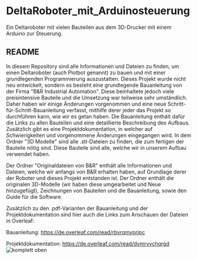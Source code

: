 # DeltaRoboter_mit_Arduinosteuerung
 Ein Deltaroboter mit vielen Bauteilen aus dem 3D-Drucker mit einem Arduino zur Steuerung.

 
## README 

In diesem Repository sind alle Informationen und Dateien zu finden, um einen Deltaroboter (auch Plotbot genannt) zu bauen und mit einer grundlegenden Programmierung auszustatten. Dieses Projekt wurde nicht neu entwickelt, sondern es besteht eine grundlegende Bauanleitung von der Firma "B&R Industrial Automation". Diese beinhaltete jedoch viele preisintensive Bauteile und die Umsetzung war teilweise sehr umständlich. Daher haben wir einige Änderungen vorgenommen und eine neue Schritt-für-Schritt-Bauanleitung verfasst, mithilfe derer jeder das Projekt so durchführen kann, wie wir es getan haben. Die Bauanleitung enthält dafür die Links zu allen Bauteilen und eine detaillierte Beschreibung des Aufbaus. Zusätzlich gibt es eine Projektdokumentation, in welcher auf Schwierigkeiten und vorgenommene Änderungen eingegangen wird. In dem Ordner "3D Modelle" sind alle .stl-Dateien zu finden, die zum fertigen der Bauteile nötig sind. Diese Bauteile sind alle, welche wir in unserem Aufbau verwendet haben.

Der Ordner "Originaldateien von B&R" enthält alle Informationen und Dateien, welche wir anfangs von B&R erhalten haben, auf Grundlage derer der Roboter und dieses Projekt entstanden ist. Der Ordner enthält die originalen 3D-Modelle (wir haben diese umgearbeitet und Neue hinzugefügt), Zeichnungen von Bauteilen und die Bauanleitung, sowie den Guide für die Software.

Zusätzlich zu den .pdf-Varianten der Bauanleitung und der Projektdokumentation sind hier auch die Links zum Anschauen der Dateien in Overleaf:

Bauanleitung: https://de.overleaf.com/read/rbvrqmyprjpc

Projektdokumentation: https://de.overleaf.com/read/dvmrvychqrgd
![komplett oben](https://github.com/BlxxkVEC/DeltaRoboter_mit_Arduinosteuerung/assets/144335994/ff89b61b-bf4a-4379-86a3-d7e0b05f819b)

